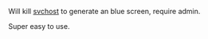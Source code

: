 Will kill [svchost](https://en.wikipedia.org/wiki/Svchost.exe) to generate an blue screen, require admin.

Super easy to use.
